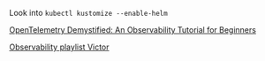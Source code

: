 
Look into `kubectl kustomize --enable-helm`

[OpenTelemetry Demystified: An Observability Tutorial for Beginners](https://www.youtube.com/watch?v=dfpGU9al_i4)

[Observability playlist Victor](https://www.youtube.com/playlist?list=PLyicRj904Z9-kyG_J5DAXbYhRmWUJ-Iqf)
